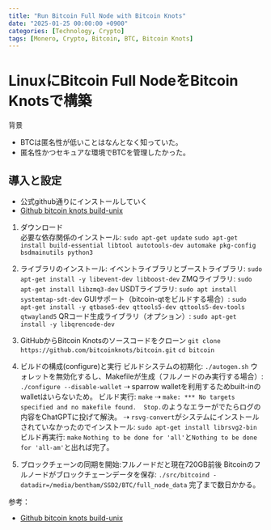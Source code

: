 ```yaml
---
title: "Run Bitcoin Full Node with Bitcoin Knots"
date: "2025-01-25 00:00:00 +0900"
categories: [Technology, Crypto]
tags: [Monero, Crypto, Bitcoin, BTC, Bitcoin Knots]
---
```


# LinuxにBitcoin Full NodeをBitcoin Knotsで構築
背景
- BTCは匿名性が低いことはなんとなく知っていた。
- 匿名性かつセキュアな環境でBTCを管理したかった。

## 導入と設定
- 公式github通りにインストールしていく
- [Github bitcoin knots build-unix](https://github.com/bitcoinknots/bitcoin/blob/27.x-knots/doc/build-unix.md)

1. ダウンロード  
   必要な依存関係のインストール: 
   `sudo apt-get update`
   `sudo apt-get install build-essential libtool autotools-dev automake pkg-config bsdmainutils python3`

2. ライブラリのインストール:
   イベントライブラリとブーストライブラリ: `sudo apt-get install -y libevent-dev libboost-dev`
   ZMQライブラリ: `sudo apt-get install libzmq3-dev`
   USDTライブラリ: `sudo apt install systemtap-sdt-dev`
   GUIサポート（bitcoin-qtをビルドする場合）: `sudo apt-get install -y qtbase5-dev qttools5-dev qttools5-dev-tools qtwayland5`
   QRコード生成ライブラリ（オプション）: `sudo apt-get install -y libqrencode-dev`

3. GitHubからBitcoin Knotsのソースコードをクローン
   `git clone https://github.com/bitcoinknots/bitcoin.git`
   `cd bitcoin`

4. ビルドの構成(configure)と実行
   ビルドシステムの初期化: `./autogen.sh`
   ウォレットを無効化するし、Makefileが生成（フルノードのみ実行する場合）: `./configure --disable-wallet`
   ⇢ sparrow walletを利用するためbuilt-inのwalletはいらないため。
   ビルド実行: `make`
   ⇢ `make: *** No targets specified and no makefile found.  Stop.`のようなエラーがでたらログの内容をChatGPTに投げて解決。
   ⇢ `rsvg-convert`がシステムにインストールされていなかったのでインストール: `sudo apt-get install librsvg2-bin`
   ビルド再実行: `make`
   `Nothing to be done for 'all'`と`Nothing to be done for 'all-am'`と出れば完了。

5. ブロックチェーンの同期を開始:フルノードだと現在720GB前後
   Bitcoinのフルノードがブロックチェーンデータを保存: `./src/bitcoind -datadir=/media/bentham/SSD2/BTC/full_node_data`
   完了まで数日かかる。

参考：
- [Github bitcoin knots build-unix](https://github.com/bitcoinknots/bitcoin/blob/27.x-knots/doc/build-unix.md)

